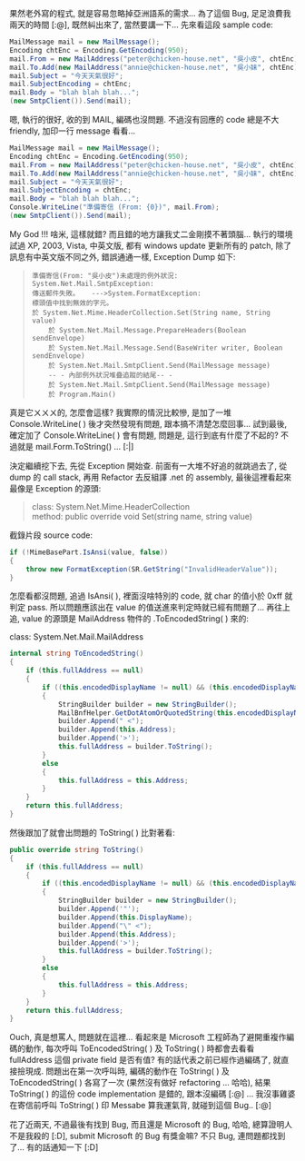 果然老外寫的程式, 就是容易忽略掉亞洲語系的需求... 為了這個 Bug, 足足浪費我兩天的時間 [:@], 既然糾出來了, 當然要講一下... 先來看這段 sample code:

```csharp
MailMessage mail = new MailMessage();
Encoding chtEnc = Encoding.GetEncoding(950);
mail.From = new MailAddress("peter@chicken-house.net", "吳小皮", chtEnc);
mail.To.Add(new MailAddress("annie@chicken-house.net", "吳小妹", chtEnc));
mail.Subject = "今天天氣很好";
mail.SubjectEncoding = chtEnc;
mail.Body = "blah blah blah...";
(new SmtpClient()).Send(mail);
```

嗯, 執行的很好, 收的到 MAIL, 編碼也沒問題. 不過沒有回應的 code 總是不大 friendly, 加印一行 message 看看...

```csharp
MailMessage mail = new MailMessage();
Encoding chtEnc = Encoding.GetEncoding(950);
mail.From = new MailAddress("peter@chicken-house.net", "吳小皮", chtEnc);
mail.To.Add(new MailAddress("annie@chicken-house.net", "吳小妹", chtEnc));
mail.Subject = "今天天氣很好";
mail.SubjectEncoding = chtEnc;
mail.Body = "blah blah blah...";
Console.WriteLine("準備寄信 (From: {0})", mail.From);
(new SmtpClient()).Send(mail);
```

My God !!! 啥米, 這樣就錯? 而且錯的地方讓我丈二金剛摸不著頭腦... 執行的環境試過 XP, 2003, Vista, 中英文版, 都有 windows update 更新所有的 patch, 除了訊息有中英文版不同之外, 錯誤通通一樣, Exception Dump 如下:

> ```
> 準備寄信(From: "吳小皮")未處理的例外狀況: System.Net.Mail.SmtpException: 
> 傳送郵件失敗。	--->System.FormatException: 
> 標頭值中找到無效的字元。	
> 於 System.Net.Mime.HeaderCollection.Set(String name, String value)   
>     於 System.Net.Mail.Message.PrepareHeaders(Boolean sendEnvelope)   
>     於 System.Net.Mail.Message.Send(BaseWriter writer, Boolean sendEnvelope)   
>     於 System.Net.Mail.SmtpClient.Send(MailMessage message)
>     -- - 內部例外狀況堆疊追蹤的結尾-- - 
>     於 System.Net.Mail.SmtpClient.Send(MailMessage message)   
>     於 Program.Main()
> ```

真是它ㄨㄨㄨ的, 怎麼會這樣? 我實際的情況比較慘, 是加了一堆 Console.WriteLine( ) 後才突然發現有問題, 跟本搞不清楚怎麼回事... 試到最後, 確定加了 Console.WriteLine( ) 會有問題, 問題是, 這行到底有什麼了不起的? 不過就是 mail.Form.ToString() ... [:|]

決定繼續挖下去, 先從 Exception 開始查. 前面有一大堆不好追的就跳過去了, 從 dump 的 call stack, 再用 Refactor 去反組譯 .net 的 assembly, 最後這裡看起來最像是 Exception 的源頭:

> class: System.Net.Mime.HeaderCollection  
> method: public override void Set(string name, string value)

截錄片段 source code:

```csharp
if (!MimeBasePart.IsAnsi(value, false))
{
    throw new FormatException(SR.GetString("InvalidHeaderValue"));
}
```

怎麼看都沒問題, 追過 IsAnsi( ), 裡面沒啥特別的 code, 就 char 的值小於 0xff 就判定 pass. 所以問題應該出在 value 的值送進來判定時就已經有問題了... 再往上追, value 的源頭是 MailAddress 物件的 .ToEncodedString( ) 來的:

class: System.Net.Mail.MailAddress

```csharp
internal string ToEncodedString()
{
    if (this.fullAddress == null)
    {
        if ((this.encodedDisplayName != null) && (this.encodedDisplayName != string.Empty))
        {
            StringBuilder builder = new StringBuilder();
            MailBnfHelper.GetDotAtomOrQuotedString(this.encodedDisplayName, builder);
            builder.Append(" <");
            builder.Append(this.Address);
            builder.Append('>');
            this.fullAddress = builder.ToString();
        }
        else
        {
            this.fullAddress = this.Address;
        }
    }
    return this.fullAddress;
}
```

然後跟加了就會出問題的 ToString( ) 比對著看:

```csharp
public override string ToString()
{
    if (this.fullAddress == null)
    {
        if ((this.encodedDisplayName != null) && (this.encodedDisplayName != string.Empty))
        {
            StringBuilder builder = new StringBuilder();
            builder.Append('"');
            builder.Append(this.DisplayName);
            builder.Append("\" <");
            builder.Append(this.Address);
            builder.Append('>');
            this.fullAddress = builder.ToString();
        }
        else
        {
            this.fullAddress = this.Address;
        }
    }
    return this.fullAddress;
}
```

Ouch, 真是想罵人, 問題就在這裡... 看起來是 Microsoft 工程師為了避開重複作編碼的動作, 每次呼叫 ToEncodedString( ) 及 ToString( ) 時都會去看看 fullAddress 這個 private field 是否有值? 有的話代表之前已經作過編碼了, 就直接撿現成. 問題出在第一次呼叫時, 編碼的動作在 ToString( ) 及 ToEncodedString( ) 各寫了一次 (果然沒有做好 refactoring ... 哈哈), 結果 ToString( ) 的這份 code implementation 是錯的, 跟本沒編碼 [:@] ... 我沒事雞婆在寄信前呼叫 ToString( ) 印 Messabe 算我運氣背, 就碰到這個 Bug.. [:@]

花了近兩天, 不過最後有找到 Bug, 而且還是 Microsoft 的 Bug, 哈哈, 總算證明人不是我殺的 [:D], submit Microsoft 的 Bug 有獎金嘛? 不只 Bug, 連問題都找到了... 有的話通知一下 [:D]